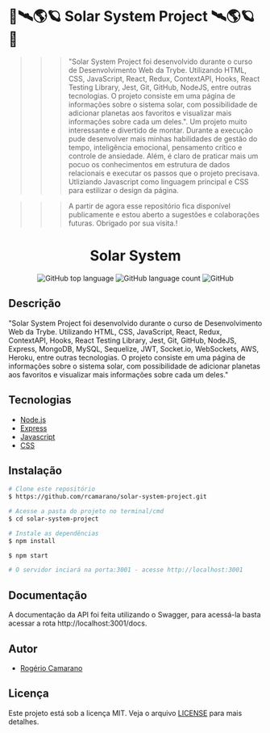 # 🚀🛰🌎🪐 Solar System Project 🛰🌎🪐🚀

>>> "Solar System Project foi desenvolvido durante o curso de Desenvolvimento Web da Trybe. Utilizando HTML, CSS, JavaScript, React, Redux, ContextAPI, Hooks, React Testing Library, Jest, Git, GitHub, NodeJS, entre outras tecnologias. O projeto consiste em uma página de informações sobre o sistema solar, com possibilidade de adicionar planetas aos favoritos e visualizar mais informações sobre cada um deles.".
>>> Um projeto muito interessante e divertido de montar. Durante a execução pude desenvolver mais minhas habilidades de gestão do tempo, inteligência emocional, pensamento crítico e controle de ansiedade.
>>> Além, é claro de praticar mais um pocuo os conhecimentos em estrutura de dados relacionais e executar os passos que o projeto precisava. Utliziando Javascript como linguagem principal e CSS para estilizar o design da página.


>>> A partir de agora esse repositório fica disponível publicamente e estou aberto a sugestões e colaborações futuras.
Obrigado por sua visita.!

<div align="center">
<!--   <img alt="TFC!" src="imgs/5ca10a0410f76.png" width="250px"> -->
  <h1>Solar System</h1>
  <p>
    <img alt="GitHub top language" src="https://img.shields.io/github/languages/top/rcamarano/solar-system-project?color=blueviolet">
    <img alt="GitHub language count" src="https://img.shields.io/github/languages/count/rcamarano/solar-system-project?color=blueviolet">
    <img alt="GitHub" src="https://img.shields.io/github/license/rcamarano/solar-system-project?color=blueviolet">
  </p>
</div>

## Descrição

"Solar System Project foi desenvolvido durante o curso de Desenvolvimento Web da Trybe. Utilizando HTML, CSS, JavaScript, React, Redux, ContextAPI, Hooks, React Testing Library, Jest, Git, GitHub, NodeJS, Express, MongoDB, MySQL, Sequelize, JWT, Socket.io, WebSockets, AWS, Heroku, entre outras tecnologias. O projeto consiste em uma página de informações sobre o sistema solar, com possibilidade de adicionar planetas aos favoritos e visualizar mais informações sobre cada um deles."

## Tecnologias

- [Node.js](https://nodejs.org/en/)
- [Express](https://expressjs.com/pt-br/)
- [Javascript](https://developer.mozilla.org/en-US/docs/Web/JavaScript)
- [CSS](https://devdocs.io/css/)

## Instalação

```bash
# Clone este repositório
$ https://github.com/rcamarano/solar-system-project.git

# Acesse a pasta do projeto no terminal/cmd
$ cd solar-system-project

# Instale as dependências
$ npm install

$ npm start

# O servidor inciará na porta:3001 - acesse http://localhost:3001
```

## Documentação

A documentação da API foi feita utilizando o Swagger, para acessá-la basta acessar a rota http://localhost:3001/docs.

## Autor

- [Rogério Camarano](https://github.com/rcamarano)

## Licença

Este projeto está sob a licença MIT. Veja o arquivo [LICENSE](LICENSE) para mais detalhes.
<!-- Olá, Tryber!
Esse é apenas um arquivo inicial para o README do seu projeto.
É essencial que você preencha esse documento por conta própria, ok?
Não deixe de usar nossas dicas de escrita de README de projetos, e deixe sua criatividade brilhar!
:warning: IMPORTANTE: você precisa deixar nítido:
- quais arquivos/pastas foram desenvolvidos por você; 
- quais arquivos/pastas foram desenvolvidos por outra pessoa estudante;
- quais arquivos/pastas foram desenvolvidos pela Trybe.
-->
